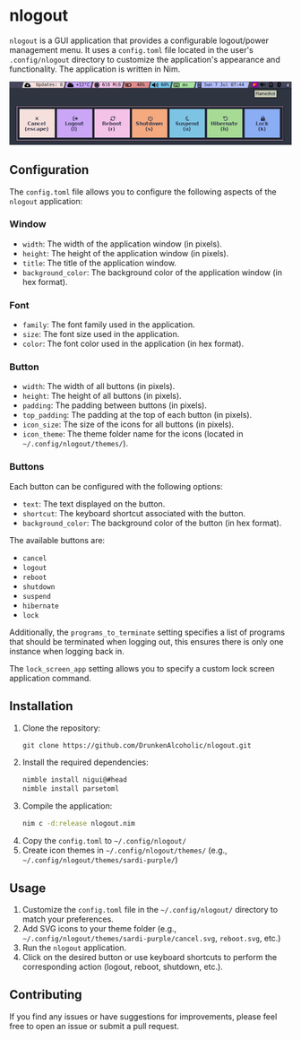 # nlogout
`nlogout` is a GUI application that provides a configurable logout/power management menu. It uses a `config.toml` file located in the user's `.config/nlogout` directory to customize the application's appearance and functionality. The application is written in Nim.

![Alt text](https://github.com/DrunkenAlcoholic/nlogout/blob/main/Custom.Catppuccin.Theme.To.Match.Status.Bar.png?raw=true "Example theme to match statusbar")

## Configuration
The `config.toml` file allows you to configure the following aspects of the `nlogout` application:

### Window
- `width`: The width of the application window (in pixels).
- `height`: The height of the application window (in pixels).
- `title`: The title of the application window.
- `background_color`: The background color of the application window (in hex format).

### Font
- `family`: The font family used in the application.
- `size`: The font size used in the application.
- `color`: The font color used in the application (in hex format).

### Button
- `width`: The width of all buttons (in pixels).
- `height`: The height of all buttons (in pixels).
- `padding`: The padding between buttons (in pixels).
- `top_padding`: The padding at the top of each button (in pixels).
- `icon_size`: The size of the icons for all buttons (in pixels).
- `icon_theme`: The theme folder name for the icons (located in `~/.config/nlogout/themes/`).

### Buttons
Each button can be configured with the following options:
- `text`: The text displayed on the button.
- `shortcut`: The keyboard shortcut associated with the button.
- `background_color`: The background color of the button (in hex format).

The available buttons are:
- `cancel`
- `logout`
- `reboot`
- `shutdown`
- `suspend`
- `hibernate`
- `lock`

Additionally, the `programs_to_terminate` setting specifies a list of programs that should be terminated when logging out, this ensures there is only one instance when logging back in.

The `lock_screen_app` setting allows you to specify a custom lock screen application command.

## Installation
1. Clone the repository:
   ```
   git clone https://github.com/DrunkenAlcoholic/nlogout.git
   ```
2. Install the required dependencies:
   ```bash
   nimble install nigui@#head
   nimble install parsetoml
   ```
3. Compile the application:
   ```bash
   nim c -d:release nlogout.nim
   ```
4. Copy the `config.toml` to `~/.config/nlogout/`
5. Create icon themes in `~/.config/nlogout/themes/` (e.g., `~/.config/nlogout/themes/sardi-purple/`)

## Usage
1. Customize the `config.toml` file in the `~/.config/nlogout/` directory to match your preferences.
2. Add SVG icons to your theme folder (e.g., `~/.config/nlogout/themes/sardi-purple/cancel.svg`, `reboot.svg`, etc.)
3. Run the `nlogout` application.
4. Click on the desired button or use keyboard shortcuts to perform the corresponding action (logout, reboot, shutdown, etc.).

## Contributing
If you find any issues or have suggestions for improvements, please feel free to open an issue or submit a pull request.
